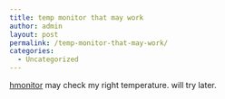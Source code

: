 ```yaml
---
title: temp monitor that may work
author: admin
layout: post
permalink: /temp-monitor-that-may-work/
categories:
  - Uncategorized
---
```

[hmonitor][1] may check my right temperature. will try later.

 [1]: http://www.hmonitor.com/
